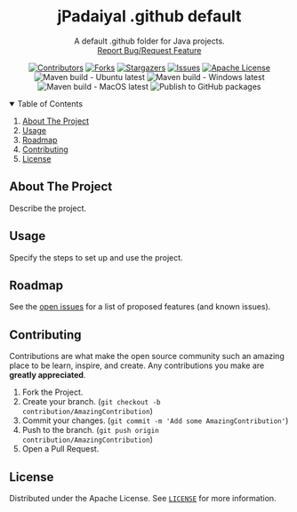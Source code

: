 <!-- PROJECT SHIELDS -->
<!--
*** I'm using markdown "reference style" links for readability.
*** Reference links are enclosed in brackets [ ] instead of parentheses ( ).
*** See the bottom of this document for the declaration of the reference variables
*** for contributors-url, forks-url, etc. This is an optional, concise syntax you may use.
*** https://www.markdownguide.org/basic-syntax/#reference-style-links
-->
<div align="center">
  <h1 align="center">jPadaiyal .github default</h1>
  <p align="center">
    A default .github folder for Java projects.
    <br />
    <a href="https://github.com/padaiyal/.github/issues/new/choose">Report Bug/Request Feature</a>
  </p>

[![Contributors][contributors-shield]][contributors-url]
[![Forks][forks-shield]][forks-url]
[![Stargazers][stars-shield]][stars-url]
[![Issues][issues-shield]][issues-url]
[![Apache License][license-shield]][license-url] <br>
![Maven build - Ubuntu latest](https://github.com/padaiyal/.github/workflows/Maven%20build%20-%20Ubuntu%20latest/badge.svg?branch=main)
![Maven build - Windows latest](https://github.com/padaiyal/.github/workflows/Maven%20build%20-%20Windows%20latest/badge.svg?branch=main)
![Maven build - MacOS latest](https://github.com/padaiyal/.github/workflows/Maven%20build%20-%20MacOS%20latest/badge.svg?branch=main)
![Publish to GitHub packages](https://github.com/padaiyal/.github/workflows/Publish%20to%20GitHub%20packages/badge.svg)
</div>

<!--
*** To avoid retyping too much info. Do a search and replace with your text editor for the following:
    '.github'
 -->

<!-- TABLE OF CONTENTS -->
<details open="open">
  <summary>Table of Contents</summary>
  <ol>
    <li>
      <a href="#about-the-project">About The Project</a>
    </li>
    <li>
        <a href="#usage">Usage</a>
    </li>
    <li>
        <a href="#roadmap">Roadmap</a>
    </li>
    <li>
        <a href="#contributing">Contributing</a>
    </li>
    <li>
        <a href="#license">License</a>
    </li>
  </ol>
</details>

<!-- ABOUT THE PROJECT -->
## About The Project
Describe the project.

<!-- USAGE -->
## Usage
Specify the steps to set up and use the project.

<!-- ROADMAP -->
## Roadmap
See the [open issues](https://github.com/padaiyal/.github/issues) for a list of proposed features (and known issues).

<!-- CONTRIBUTING -->
## Contributing
Contributions are what make the open source community such an amazing place to be learn, inspire, and create. Any contributions you make are **greatly appreciated**.

1. Fork the Project.
2. Create your branch. (`git checkout -b contribution/AmazingContribution`)
3. Commit your changes. (`git commit -m 'Add some AmazingContribution'`)
4. Push to the branch. (`git push origin contribution/AmazingContribution`)
5. Open a Pull Request.


<!-- LICENSE -->
## License
Distributed under the Apache License. See [`LICENSE`](https://github.com/padaiyal/.github/blob/main/LICENSE) for more information.


<!-- MARKDOWN LINKS & IMAGES -->
<!-- https://www.markdownguide.org/basic-syntax/#reference-style-links -->
[contributors-shield]: https://img.shields.io/github/contributors/padaiyal/.github.svg?style=for-the-badge
[contributors-url]: https://github.com/padaiyal/.github/graphs/contributors
[forks-shield]: https://img.shields.io/github/forks/padaiyal/.github.svg?style=for-the-badge
[forks-url]: https://github.com/padaiyal/.github/network/members
[stars-shield]: https://img.shields.io/github/stars/padaiyal/.github.svg?style=for-the-badge
[stars-url]: https://github.com/padaiyal/.github/stargazers
[issues-shield]: https://img.shields.io/github/issues/padaiyal/.github.svg?style=for-the-badge
[issues-url]: https://github.com/padaiyal/.github/issues
[license-shield]: https://img.shields.io/github/license/padaiyal/.github.svg?style=for-the-badge
[license-url]: https://github.com/padaiyal/.github/blob/master/LICENSE
